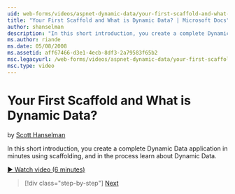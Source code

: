 ```yaml
---
uid: web-forms/videos/aspnet-dynamic-data/your-first-scaffold-and-what-is-dynamic-data
title: "Your First Scaffold and What is Dynamic Data? | Microsoft Docs"
author: shanselman
description: "In this short introduction, you create a complete Dynamic Data application in minutes using scaffolding, and in the process learn about Dynamic Data."
ms.author: riande
ms.date: 05/08/2008
ms.assetid: aff67466-d3e1-4ecb-8df3-2a79583f65b2
msc.legacyurl: /web-forms/videos/aspnet-dynamic-data/your-first-scaffold-and-what-is-dynamic-data
msc.type: video
---
```

Your First Scaffold and What is Dynamic Data?
====================
by [Scott Hanselman](https://github.com/shanselman)

In this short introduction, you create a complete Dynamic Data application in minutes using scaffolding, and in the process learn about Dynamic Data.

[&#9654; Watch video (6 minutes)](https://channel9.msdn.com/Blogs/ASP-NET-Site-Videos/your-first-scaffold-and-what-is-dynamic-data)

> [!div class="step-by-step"]
> [Next](how-do-i-enable-inline-gridview-editing.md)
